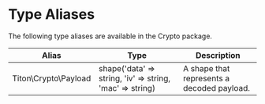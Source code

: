 # Type Aliases #

The following type aliases are available in the Crypto package.

<table class="table is-striped">
    <thead>
        <tr>
            <th>Alias</th>
            <th>Type</th>
            <th>Description</th>
        </tr>
    </thead>
    <tbody>
        <tr>
            <td>Titon\Crypto\Payload</td>
            <td>shape('data' =&gt; string, 'iv' =&gt; string, 'mac' =&gt; string)</td>
            <td>A shape that represents a decoded payload.</td>
        </tr>
    </tbody>
</table>

